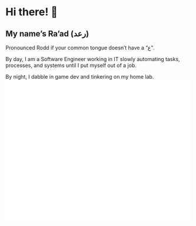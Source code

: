 # Hi there! 👋

## My name’s Ra’ad (رعد)
Pronounced Rodd if your common tongue doesn’t have a “ع”.

By day, I am a Software Engineer working in IT slowly automating tasks, processes, and systems until I put myself out of a job.

By night, I dabble in game dev and tinkering on my home lab.
![Metrics](/github-metrics.svg)
